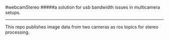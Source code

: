 #webcamStereo
#####a solution for usb bandwidth issues in multicamera setups.
__________________________________________________________________________________
This repo publishes image data from two cameras as ros topics for stereo processing.
